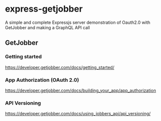 # express-getjobber
A simple and complete Expressjs server demonstration of Oauth2.0 with GetJobber and making a GraphQL API call

## GetJobber
### Getting started
https://developer.getjobber.com/docs/getting_started/

### App Authorization (OAuth 2.0)
https://developer.getjobber.com/docs/building_your_app/app_authorization

### API Versioning
https://developer.getjobber.com/docs/using_jobbers_api/api_versioning/
